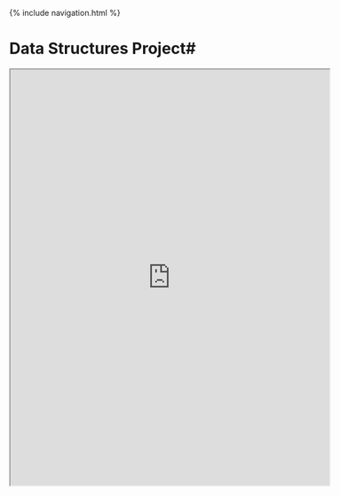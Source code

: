 {% include navigation.html %}

# Data Structures Project#

<iframe src="https://replit.com/@DanielLevy3/datastructures?embed=true#code/menu.py" width=575 height=750></iframe>

